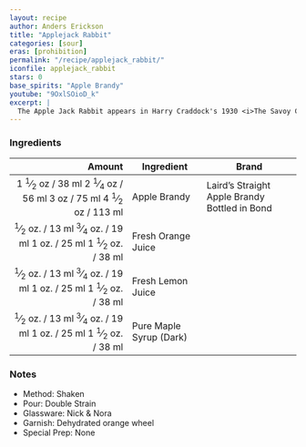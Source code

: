 ```yaml
---
layout: recipe
author: Anders Erickson
title: "Applejack Rabbit"
categories: [sour]
eras: [prohibition]
permalink: "/recipe/applejack_rabbit/"
iconfile: applejack_rabbit
stars: 0
base_spirits: "Apple Brandy"
youtube: "9OxlSOioD_k"
excerpt: |
  The Apple Jack Rabbit appears in Harry Craddock's 1930 <i>The Savoy Cocktail Book</i> and in David A. Embury's 1948 <i>The Fine Art of Mixing Drinks</i> where he tells us "<i>This drink is also sometimes, for no reason at all, called the Applejack Dynamite. The same cocktail made with a gin base plus a dash of Angostura is called the Old Vermont.</i>"
---
```


### Ingredients

|  Amount | Ingredient              | Brand                                         |
| ------: | ----------------------- | --------------------------------------------- |
|  <span class="onex active">1 <sup>1</sup>&frasl;<sub>2</sub> oz  / 38 ml</span> <span class="onehalfx">2 <sup>1</sup>&frasl;<sub>4</sub> oz  / 56 ml</span> <span class="twox">3 oz  / 75 ml</span> <span class="threex">4 <sup>1</sup>&frasl;<sub>2</sub> oz  / 113 ml</span>| Apple Brandy            | Laird’s Straight Apple Brandy Bottled in Bond |
| <span class="onex active"> <sup>1</sup>&frasl;<sub>2</sub> oz.  / 13 ml</span> <span class="onehalfx"> <sup>3</sup>&frasl;<sub>4</sub> oz.  / 19 ml</span> <span class="twox">1 oz.  / 25 ml</span> <span class="threex">1 <sup>1</sup>&frasl;<sub>2</sub> oz.  / 38 ml</span>| Fresh Orange Juice      |
| <span class="onex active"> <sup>1</sup>&frasl;<sub>2</sub> oz.  / 13 ml</span> <span class="onehalfx"> <sup>3</sup>&frasl;<sub>4</sub> oz.  / 19 ml</span> <span class="twox">1 oz.  / 25 ml</span> <span class="threex">1 <sup>1</sup>&frasl;<sub>2</sub> oz.  / 38 ml</span>| Fresh Lemon Juice       |
| <span class="onex active"> <sup>1</sup>&frasl;<sub>2</sub> oz.  / 13 ml</span> <span class="onehalfx"> <sup>3</sup>&frasl;<sub>4</sub> oz.  / 19 ml</span> <span class="twox">1 oz.  / 25 ml</span> <span class="threex">1 <sup>1</sup>&frasl;<sub>2</sub> oz.  / 38 ml</span>| Pure Maple Syrup (Dark) |

### Notes

- Method: Shaken
- Pour: Double Strain
- Glassware: Nick &amp; Nora
- Garnish: Dehydrated orange wheel
- Special Prep: None

    
<script type="application/ld+json">
{
  "@context": "https://schema.org",
  "@type": "Recipe",
  "author": "{{ page.author }}",
  "description": "{{ page.excerpt | strip_html | replace: '"', "'" }}",
  "image": "{% for ingredient in site.data[page.iconfile].images.ingredient limit: 1 %}{{ ingredient.url }}{% endfor %}",
  "recipeIngredient": [  " 1.5 oz Apple Brandy ",
  "0.5 oz. Fresh Orange Juice ",
  "0.5 oz. Fresh Lemon Juice",
  "0.5 oz. Pure Maple Syrup (Dark)"],
  "name": "{{ page.title }}",
  "recipeInstructions": "  {
    '@type': 'HowToStep',
    'text': '- Method: Shaken
'
  },  {
    '@type': 'HowToStep',
    'text': '- Pour: Double Strain
'
  },  {
    '@type': 'HowToStep',
    'text': '- Glassware: Nick &amp; Nora
'
  },  {
    '@type': 'HowToStep',
    'text': '- Garnish: Dehydrated orange wheel
'
  },  {
    '@type': 'HowToStep',
    'text': '- Special Prep: None
'
  }",
  "recipeYield": "1 to 3 cocktails",
  "recipeCategory": "cocktail",
  "aggregateRating": "{%- if page.stars -%}{%- include stars_metadata.html %} out of 5{% else %}NA{%- endif -%}",
  "recipeCuisine": "global",
  "prepTime": "20 minutes",
  "cookTime": "15 second",
  "keywords": "{{ page.title }}, cocktail, {{ page.eras }}, {%- include category_metadata.html -%}, {%- include spirits_metadata.html -%}",
  "nutrition": "NA"
}
</script>

    